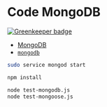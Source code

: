 # Code MongoDB

[![Greenkeeper badge](https://badges.greenkeeper.io/impactbyte-learn/code-mongodb.svg)](https://greenkeeper.io/)

* [MongoDB](https://mongodb.com)
* [`mongodb`](https://www.npmjs.com/package/mongodb)

```sh
sudo service mongod start
```

```sh
npm install
```

```sh
node test-mongodb.js
node test-mongoose.js
```
